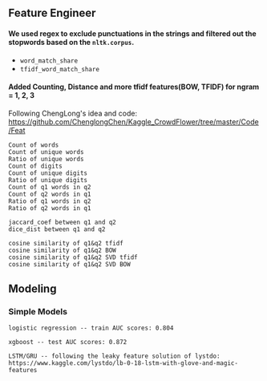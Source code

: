 ## Feature Engineer

#### We used regex to exclude punctuations in the strings and  filtered out the stopwords based on the `nltk.corpus`.

* `word_match_share`
* `tfidf_word_match_share`


#### Added Counting, Distance and more tfidf features(BOW, TFIDF) for ngram = 1, 2, 3
Following ChengLong's idea and code: https://github.com/ChenglongChen/Kaggle_CrowdFlower/tree/master/Code/Feat
```
Count of words
Count of unique words
Ratio of unique words
Count of digits
Count of unique digits
Ratio of unique digits
Count of q1 words in q2
Count of q2 words in q1
Ratio of q1 words in q2
Ratio of q2 words in q1
```

```
jaccard_coef between q1 and q2
dice_dist between q1 and q2
```

```
cosine similarity of q1&q2 tfidf
cosine similarity of q1&q2 BOW
cosine similarity of q1&q2 SVD tfidf
cosine similarity of q1&q2 SVD BOW
```


##  Modeling 

### Simple Models

```
logistic regression -- train AUC scores: 0.804

xgboost -- test AUC scores: 0.872

LSTM/GRU -- following the leaky feature solution of lystdo: 
https://www.kaggle.com/lystdo/lb-0-18-lstm-with-glove-and-magic-features
```
